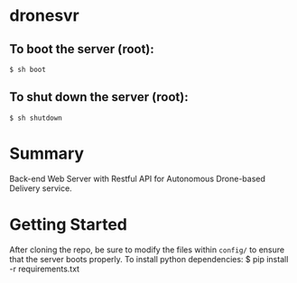 # dronesvr

## To boot the server (root):
    $ sh boot

## To shut down the server (root):
    $ sh shutdown

# Summary
Back-end Web Server with Restful API for Autonomous Drone-based Delivery service.

# Getting Started
After cloning the repo, be sure to modify the files within `config/` to ensure that the server boots properly. To install python dependencies:
    $ pip install -r requirements.txt